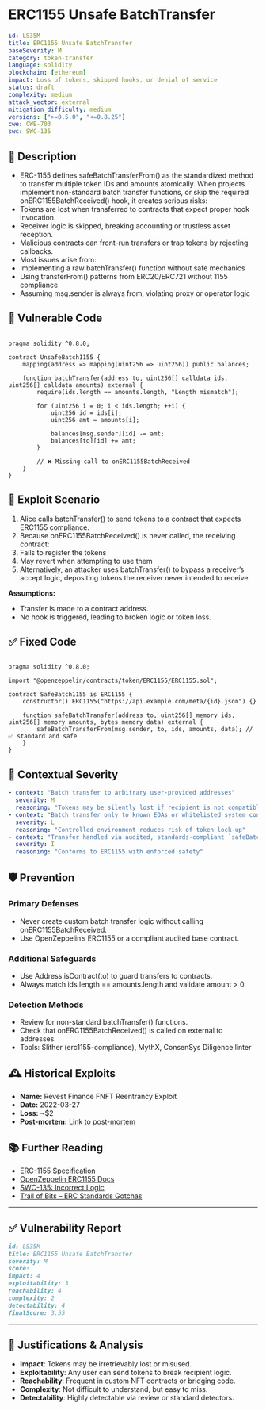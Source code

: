 # ERC1155 Unsafe BatchTransfer

```YAML
id: LS35M
title: ERC1155 Unsafe BatchTransfer 
baseSeverity: M
category: token-transfer
language: solidity
blockchain: [ethereum]
impact: Loss of tokens, skipped hooks, or denial of service
status: draft
complexity: medium
attack_vector: external
mitigation_difficulty: medium
versions: [">=0.5.0", "<=0.8.25"]
cwe: CWE-703
swc: SWC-135
```

## 📝 Description

- ERC-1155 defines safeBatchTransferFrom() as the standardized method to transfer multiple token IDs and amounts atomically. When projects implement non-standard batch transfer functions, or skip the required onERC1155BatchReceived() hook, it creates serious risks:
- Tokens are lost when transferred to contracts that expect proper hook invocation.
- Receiver logic is skipped, breaking accounting or trustless asset reception.
- Malicious contracts can front-run transfers or trap tokens by rejecting callbacks.
- Most issues arise from:
- Implementing a raw batchTransfer() function without safe mechanics
- Using transferFrom() patterns from ERC20/ERC721 without 1155 compliance
- Assuming msg.sender is always from, violating proxy or operator logic

## 🚨 Vulnerable Code

```solidity

pragma solidity ^0.8.0;

contract UnsafeBatch1155 {
    mapping(address => mapping(uint256 => uint256)) public balances;

    function batchTransfer(address to, uint256[] calldata ids, uint256[] calldata amounts) external {
        require(ids.length == amounts.length, "Length mismatch");

        for (uint256 i = 0; i < ids.length; ++i) {
            uint256 id = ids[i];
            uint256 amt = amounts[i];

            balances[msg.sender][id] -= amt;
            balances[to][id] += amt;
        }

        // ❌ Missing call to onERC1155BatchReceived
    }
}
```

## 🧪 Exploit Scenario

1. Alice calls batchTransfer() to send tokens to a contract that expects ERC1155 compliance.
2. Because onERC1155BatchReceived() is never called, the receiving contract:
3. Fails to register the tokens
4. May revert when attempting to use them
5. Alternatively, an attacker uses batchTransfer() to bypass a receiver’s accept logic, depositing tokens the receiver never intended to receive.

**Assumptions:**

- Transfer is made to a contract address.
- No hook is triggered, leading to broken logic or token loss.

## ✅ Fixed Code

```solidity

pragma solidity ^0.8.0;

import "@openzeppelin/contracts/token/ERC1155/ERC1155.sol";

contract SafeBatch1155 is ERC1155 {
    constructor() ERC1155("https://api.example.com/meta/{id}.json") {}

    function safeBatchTransfer(address to, uint256[] memory ids, uint256[] memory amounts, bytes memory data) external {
        safeBatchTransferFrom(msg.sender, to, ids, amounts, data); // ✅ standard and safe
    }
}
```

## 🧭 Contextual Severity

```yaml
- context: "Batch transfer to arbitrary user-provided addresses"
  severity: M
  reasoning: "Tokens may be silently lost if recipient is not compatible"
- context: "Batch transfer only to known EOAs or whitelisted system contracts"
  severity: L
  reasoning: "Controlled environment reduces risk of token lock-up"
- context: "Transfer handled via audited, standards-compliant `safeBatchTransferFrom`"
  severity: I
  reasoning: "Conforms to ERC1155 with enforced safety"
```

## 🛡️ Prevention

### Primary Defenses

- Never create custom batch transfer logic without calling onERC1155BatchReceived.
- Use OpenZeppelin’s ERC1155 or a compliant audited base contract.

### Additional Safeguards

- Use Address.isContract(to) to guard transfers to contracts.
- Always match ids.length == amounts.length and validate amount > 0.

### Detection Methods

- Review for non-standard batchTransfer() functions.
- Check that onERC1155BatchReceived() is called on external to addresses.
- Tools: Slither (erc1155-compliance), MythX, ConsenSys Diligence linter

## 🕰️ Historical Exploits

- **Name:** Revest Finance FNFT Reentrancy Exploit 
- **Date:** 2022-03-27 
- **Loss:** ~$2 
- **Post-mortem:** [Link to post-mortem](https://blocksecteam.medium.com/revest-finance-vulnerabilities-more-than-re-entrancy-1609957b742f) 
## 📚 Further Reading

- [ERC-1155 Specification](https://eips.ethereum.org/EIPS/eip-1155) 
- [OpenZeppelin ERC1155 Docs](https://docs.openzeppelin.com/contracts/4.x/api/token/erc1155) 
- [SWC-135: Incorrect Logic](https://swcregistry.io/docs/SWC-135/)
- [Trail of Bits – ERC Standards Gotchas](https://blog.trailofbits.com/) 
  
---

## ✅ Vulnerability Report

```markdown
id: LS35M
title: ERC1155 Unsafe BatchTransfer 
severity: M
score:
impact: 4       
exploitability: 3 
reachability: 4   
complexity: 2  
detectability: 4  
finalScore: 3.55
```

---

## 📄 Justifications & Analysis

- **Impact**: Tokens may be irretrievably lost or misused.
- **Exploitability**: Any user can send tokens to break recipient logic.
- **Reachability**: Frequent in custom NFT contracts or bridging code.
- **Complexity**: Not difficult to understand, but easy to miss.
- **Detectability**: Highly detectable via review or standard detectors.